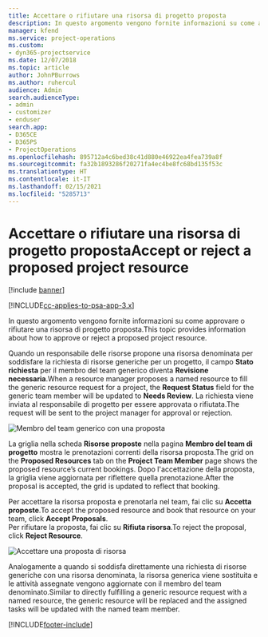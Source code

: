 ```yaml
---
title: Accettare o rifiutare una risorsa di progetto proposta
description: In questo argomento vengono fornite informazioni su come approvare o rifiutare una risorsa di progetto proposta.
manager: kfend
ms.service: project-operations
ms.custom:
- dyn365-projectservice
ms.date: 12/07/2018
ms.topic: article
author: JohnPBurrows
ms.author: ruhercul
audience: Admin
search.audienceType:
- admin
- customizer
- enduser
search.app:
- D365CE
- D365PS
- ProjectOperations
ms.openlocfilehash: 895712a4c6bed38c41d880e46922ea4fea739a8f
ms.sourcegitcommit: fa32b1893286f20271fa4ec4be8fc68bd135f53c
ms.translationtype: HT
ms.contentlocale: it-IT
ms.lasthandoff: 02/15/2021
ms.locfileid: "5285713"
---
```

# <a name="accept-or-reject-a-proposed-project-resource"></a><span data-ttu-id="ef915-103">Accettare o rifiutare una risorsa di progetto proposta</span><span class="sxs-lookup"><span data-stu-id="ef915-103">Accept or reject a proposed project resource</span></span>

[!include [banner](../includes/psa-now-project-operations.md)]

[!INCLUDE[cc-applies-to-psa-app-3.x](../includes/cc-applies-to-psa-app-3x.md)]

<span data-ttu-id="ef915-104">In questo argomento vengono fornite informazioni su come approvare o rifiutare una risorsa di progetto proposta.</span><span class="sxs-lookup"><span data-stu-id="ef915-104">This topic provides information about how to approve or reject a proposed project resource.</span></span>

<span data-ttu-id="ef915-105">Quando un responsabile delle risorse propone una risorsa denominata per soddisfare la richiesta di risorse generiche per un progetto, il campo **Stato richiesta** per il membro del team generico diventa **Revisione necessaria**.</span><span class="sxs-lookup"><span data-stu-id="ef915-105">When a resource manager proposes a named resource to fill the generic resource request for a project, the **Request Status** field for the generic team member will be updated to **Needs Review**.</span></span> <span data-ttu-id="ef915-106">La richiesta viene inviata al responsabile di progetto per essere approvata o rifiutata.</span><span class="sxs-lookup"><span data-stu-id="ef915-106">The request will be sent to the project manager for approval or rejection.</span></span>

![Membro del team generico con una proposta](media/RM-how-to-19.png)

<span data-ttu-id="ef915-108">La griglia nella scheda **Risorse proposte** nella pagina **Membro del team di progetto** mostra le prenotazioni correnti della risorsa proposta.</span><span class="sxs-lookup"><span data-stu-id="ef915-108">The grid on the **Proposed Resources** tab on the **Project Team Member** page shows the proposed resource’s current bookings.</span></span> <span data-ttu-id="ef915-109">Dopo l'accettazione della proposta, la griglia viene aggiornata per riflettere quella prenotazione.</span><span class="sxs-lookup"><span data-stu-id="ef915-109">After the proposal is accepted, the grid is updated to reflect that booking.</span></span> 

<span data-ttu-id="ef915-110">Per accettare la risorsa proposta e prenotarla nel team, fai clic su **Accetta proposte**.</span><span class="sxs-lookup"><span data-stu-id="ef915-110">To accept the proposed resource and book that resource on your team, click **Accept Proposals**.</span></span>  
<span data-ttu-id="ef915-111">Per rifiutare la proposta, fai clic su **Rifiuta risorsa**.</span><span class="sxs-lookup"><span data-stu-id="ef915-111">To reject the proposal, click **Reject Resource**.</span></span>

![Accettare una proposta di risorsa](media/RM-how-to-20.png) 

<span data-ttu-id="ef915-113">Analogamente a quando si soddisfa direttamente una richiesta di risorse generiche con una risorsa denominata, la risorsa generica viene sostituita e le attività assegnate vengono aggiornate con il membro del team denominato.</span><span class="sxs-lookup"><span data-stu-id="ef915-113">Similar to directly fulfilling a generic resource request with a named resource, the generic resource will be replaced and the assigned tasks will be updated with the named team member.</span></span>


[!INCLUDE[footer-include](../includes/footer-banner.md)]